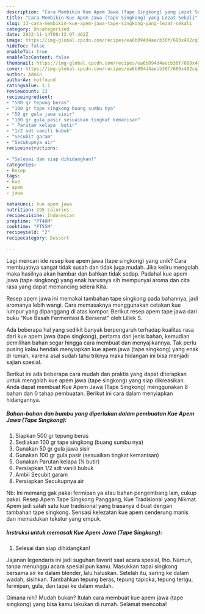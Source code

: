 ```yaml
---
description: "Cara Membikin Kue Apem Jawa (Tape Singkong) yang Lezat Sekali"
title: "Cara Membikin Kue Apem Jawa (Tape Singkong) yang Lezat Sekali"
slug: 13-cara-membikin-kue-apem-jawa-tape-singkong-yang-lezat-sekali
category: Uncategorized
date: 2022-11-14T09:12:07.462Z
image: https://img-global.cpcdn.com/recipes/ea6b094d4aecb30f/680x482cq70/kue-apem-jawa-tape-singkong-foto-resep-utama.jpg
hideToc: false
enableToc: true
enableTocContent: false
thumbnail: https://img-global.cpcdn.com/recipes/ea6b094d4aecb30f/680x482cq70/kue-apem-jawa-tape-singkong-foto-resep-utama.jpg
cover: https://img-global.cpcdn.com/recipes/ea6b094d4aecb30f/680x482cq70/kue-apem-jawa-tape-singkong-foto-resep-utama.jpg
author: Admin
authorAv: notfound
ratingvalue: 3.1
reviewcount: 13
recipeingredient:
- "500 gr tepung beras"
- "100 gr tape singkong buang sumbu nya"
- "50 gr gula jawa sisir"
- "100 gr gula pasir sesuaikan tingkat kemanisan"
- " Parutan kelapa  butir"
- "1/2 sdt vanili bubuk"
- "Secubit garam"
- "Secukupnya air"
recipeinstructions:

- "Selesai dan siap dihidangkan!"
categories:
- Resep
tags:
- kue
- apem
- jawa

katakunci: kue apem jawa 
nutrition: 195 calories
recipecuisine: Indonesian
preptime: "PT40M"
cooktime: "PT55M"
recipeyield: "2"
recipecategory: Dessert

---
```





Lagi mencari ide resep kue apem jawa (tape singkong) yang unik? Cara membuatnya sangat tidak susah dan tidak juga mudah. Jika keliru mengolah maka hasilnya akan hambar dan bahkan tidak sedap. Padahal kue apem jawa (tape singkong) yang enak harusnya sih mempunyai aroma dan cita rasa yang dapat memancing selera Kita.





Resep apem jawa ini memakai tambahan tape singkong pada bahannya, jadi aromanya lebih wangi. Cara memasaknya menggunakan cetakan kue lumpur yang dipanggang di atas kompor. Berikut resep apem tape jawa dari buku &#34;Kue Basah Fermentasi &amp; Berserat&#34; oleh Liliek S.

Ada beberapa hal yang sedikit banyak berpengaruh terhadap kualitas rasa dari kue apem jawa (tape singkong), pertama dari jenis bahan, kemudian pemilihan bahan segar hingga cara membuat dan menyajikannya. Tak perlu pusing kalau hendak menyiapkan kue apem jawa (tape singkong) yang enak di rumah, karena asal sudah tahu triknya maka hidangan ini bisa menjadi sajian spesial.






Berikut ini ada beberapa cara mudah dan praktis yang dapat diterapkan untuk mengolah kue apem jawa (tape singkong) yang siap dikreasikan. Anda dapat membuat Kue Apem Jawa (Tape Singkong) menggunakan 8 bahan dan 0 tahap pembuatan. Berikut ini cara dalam menyiapkan hidangannya.

<!--inarticleads1-->

##### Bahan-bahan dan bumbu yang diperlukan dalam pembuatan Kue Apem Jawa (Tape Singkong):

1. Siapkan 500 gr tepung beras
1. Sediakan 100 gr tape singkong (buang sumbu nya)
1. Gunakan 50 gr gula jawa sisir
1. Gunakan 100 gr gula pasir (sesuaikan tingkat kemanisan)
1. Gunakan  Parutan kelapa (¼ butir)
1. Persiapkan 1/2 sdt vanili bubuk
1. Ambil Secubit garam
1. Persiapkan Secukupnya air


Nb: Ini memang gak pakai fermipan ya atau bahan pengembang lain, cukup pakai. Resep Apem Tape Singkong Panggang, Kue Tradisional yang Nikmat. Apem jadi salah satu kue tradisional yang biasanya dibuat dengan tambahan tape singkong. Sensasi kelezatan kue apem cenderung manis dan memadukan tekstur yang empuk. 

<!--inarticleads2-->

##### Instruksi untuk memasak Kue Apem Jawa (Tape Singkong):


1. Selesai dan siap dihidangkan!

Jajanan legendaris ini jadi suguhan favorit saat acara spesial, lho. Namun, tanpa menunggu acara spesial pun kamu. Masukkan tapai singkong bersama air ke dalam blender, lalu haluskan. Setelah itu, saring ke dalam wadah, sisihkan. Tambahkan tepung beras, tepung tapioka, tepung terigu, fermipan, gula, dan tapai ke dalam wadah. 

Gimana nih? Mudah bukan? Itulah cara membuat kue apem jawa (tape singkong) yang bisa kamu lakukan di rumah. Selamat mencoba!
